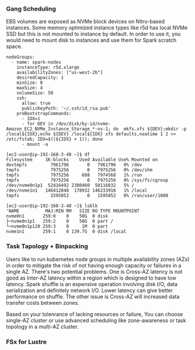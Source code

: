 ### Gang Scheduling

EBS volumes are exposed as NVMe block devices on Nitro-based instances. Some memory optimized instance types like r5d has local NVMe SSD but this is not mounted to instance by default. In order to use it, you would need to mount disk to instances and use them for Spark scratch space.

```
nodeGroups:
  - name: spark-nodes
    instanceType: r5d.xlarge
    availabilityZones: ["us-west-2b"]
    desiredCapacity: 1
    minSize: 0
    maxSize: 4
    volumeSize: 50
    ssh:
      allow: true
      publicKeyPath: '~/.ssh/id_rsa.pub'
    preBootstrapCommands:
      - IDX=1
      - for DEV in /dev/disk/by-id/nvme-Amazon_EC2_NVMe_Instance_Storage_*-ns-1; do  mkfs.xfs ${DEV};mkdir -p /local${IDX};echo ${DEV} /local${IDX} xfs defaults,noatime 1 2 >> /etc/fstab; IDX=$((${IDX} + 1)); done
      - mount -a
```

```
[ec2-user@ip-192-168-3-48 ~]$ df
Filesystem     1K-blocks    Used Available Use% Mounted on
devtmpfs         7961796       0   7961796   0% /dev
tmpfs            7975256       0   7975256   0% /dev/shm
tmpfs            7975256     688   7974568   1% /run
tmpfs            7975256       0   7975256   0% /sys/fs/cgroup
/dev/nvme0n1p1  52416492 2300460  50116032   5% /
/dev/nvme1n1   146412848  178932 146233916   1% /local
tmpfs            1595052       0   1595052   0% /run/user/1000

[ec2-user@ip-192-168-3-48 ~]$ lsblk
'NAME          MAJ:MIN RM   SIZE RO TYPE MOUNTPOINT
nvme0n1       259:0    0    50G  0 disk
├─nvme0n1p1   259:2    0    50G  0 part /
└─nvme0n1p128 259:3    0     1M  0 part
nvme1n1       259:1    0 139.7G  0 disk /local
```

### Task Tapology + Binpacking

Users like to run kubernetes node groups in multiple availability zones (AZs) in order to mitigate the risk of not having enough capacity or failures in a single AZ. There's two potential problems. One is Cross-AZ latency is not good as Inter-AZ latency within a region which is designed to have low latency. Spark shuffle is an expensive operation involving disk I/O, data serialization and definitely network I/O. Lower latency can give better performance on shuffle. The other issue is Cross-AZ will increased data transfer costs between zones.

Based on your tolenrance of lacking resources or failure, You can choose single-AZ cluster or use advanced scheduling like zone-awareness or task topology in a multi-AZ cluster.

### FSx for Lustre

